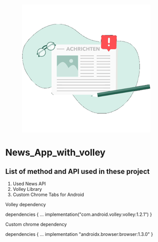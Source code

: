 <h1 align="center"> <center><img src="https://github.com/manavshah123/Mobile_Application_Training/blob/main/GIF/animation_500_kzbjdht0.gif"  width="400"></h1>

# News_App_with_volley

## List of method and API used in these project

1. Used News API
2. Volley Library 
3. Custom Chrome Tabs for Android

Volley dependency

dependencies {
    ...
    implementation("com.android.volley:volley:1.2.1")
}

Custom chrome dependency

dependencies {
    ...
    implementation "androidx.browser:browser:1.3.0"
}
